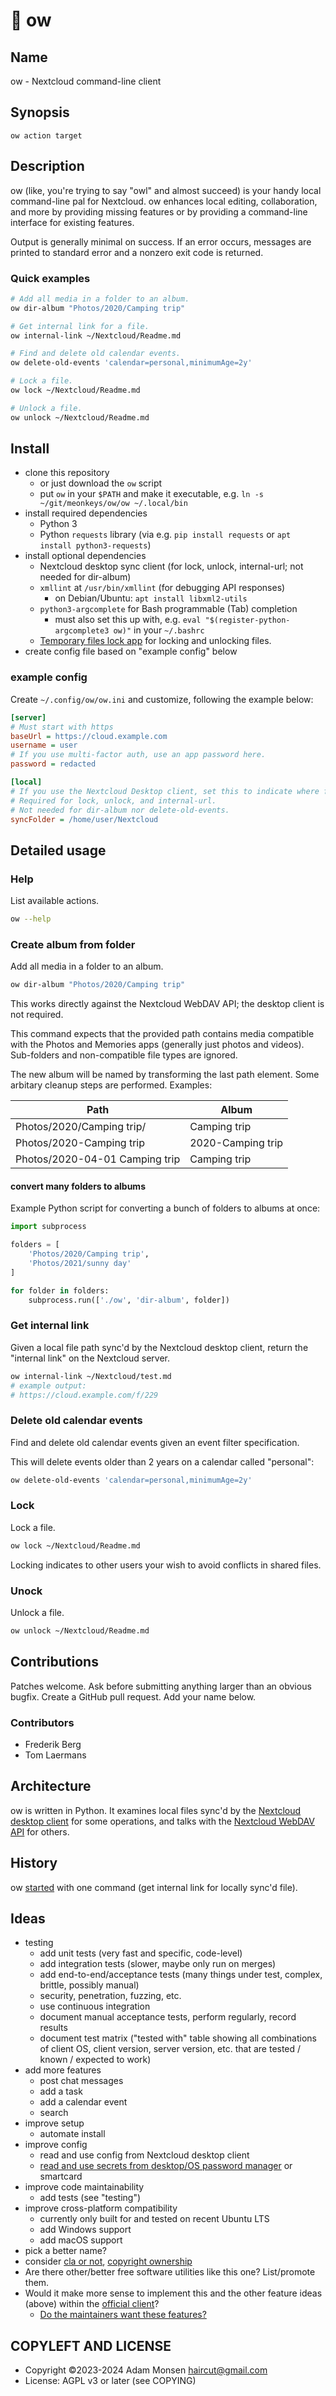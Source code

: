 # 🦉 ow

## Name

ow - Nextcloud command-line client

## Synopsis

```
ow action target
```

## Description

ow (like, you're trying to say "owl" and almost succeed) is your handy local command-line pal for Nextcloud. ow enhances local editing, collaboration, and more by providing missing features or by providing a command-line interface for existing features.

Output is generally minimal on success. If an error occurs, messages are printed to standard error and a nonzero exit code is returned.

### Quick examples

```bash
# Add all media in a folder to an album.
ow dir-album "Photos/2020/Camping trip"

# Get internal link for a file.
ow internal-link ~/Nextcloud/Readme.md

# Find and delete old calendar events.
ow delete-old-events 'calendar=personal,minimumAge=2y'

# Lock a file.
ow lock ~/Nextcloud/Readme.md

# Unlock a file.
ow unlock ~/Nextcloud/Readme.md
```

## Install

* clone this repository
    * or just download the `ow` script
    * put `ow` in your `$PATH` and make it executable, e.g. `ln -s ~/git/meonkeys/ow/ow ~/.local/bin`
* install required dependencies
    * Python 3
    * Python `requests` library (via e.g. `pip install requests` or `apt install python3-requests`)
* install optional dependencies
    * Nextcloud desktop sync client (for lock, unlock, internal-url; not needed for dir-album)
    * `xmllint` at `/usr/bin/xmllint` (for debugging API responses)
        * on Debian/Ubuntu: `apt install libxml2-utils`
    * `python3-argcomplete` for Bash programmable (Tab) completion
        * must also set this up with, e.g. `eval "$(register-python-argcomplete3 ow)"` in your `~/.bashrc`
    * [Temporary files lock app](https://apps.nextcloud.com/apps/files_lock) for locking and unlocking files.
* create config file based on "example config" below

### example config

Create `~/.config/ow/ow.ini` and customize, following the example below:

```ini
[server]
# Must start with https
baseUrl = https://cloud.example.com
username = user
# If you use multi-factor auth, use an app password here.
password = redacted

[local]
# If you use the Nextcloud Desktop client, set this to indicate where files are sync'd.
# Required for lock, unlock, and internal-url.
# Not needed for dir-album nor delete-old-events.
syncFolder = /home/user/Nextcloud
```

## Detailed usage

### Help

List available actions.

```bash
ow --help
```

### Create album from folder

Add all media in a folder to an album.

```bash
ow dir-album "Photos/2020/Camping trip"
```

This works directly against the Nextcloud WebDAV API; the desktop client is not required.

This command expects that the provided path contains media compatible with the Photos and Memories apps (generally just photos and videos). Sub-folders and non-compatible file types are ignored.

The new album will be named by transforming the last path element. Some arbitary cleanup steps are performed. Examples:

| Path                           | Album             |
|--------------------------------|-------------------|
| Photos/2020/Camping trip/      | Camping trip      |
| Photos/2020-Camping trip       | 2020-Camping trip |
| Photos/2020-04-01 Camping trip | Camping trip      |

#### convert many folders to albums

Example Python script for converting a bunch of folders to albums at once:

```python
import subprocess

folders = [
    'Photos/2020/Camping trip',
    'Photos/2021/sunny day'
]

for folder in folders:
    subprocess.run(['./ow', 'dir-album', folder])
```

### Get internal link

Given a local file path sync'd by the Nextcloud desktop client, return the "internal link" on the Nextcloud server.

```bash
ow internal-link ~/Nextcloud/test.md
# example output:
# https://cloud.example.com/f/229
```

### Delete old calendar events

Find and delete old calendar events given an event filter specification.

This will delete events older than 2 years on a calendar called "personal":

```bash
ow delete-old-events 'calendar=personal,minimumAge=2y'
```

### Lock

Lock a file.

```bash
ow lock ~/Nextcloud/Readme.md
```

Locking indicates to other users your wish to avoid conflicts in shared files.

### Unock

Unlock a file.

```bash
ow unlock ~/Nextcloud/Readme.md
```

## Contributions

Patches welcome. Ask before submitting anything larger than an obvious bugfix. Create a GitHub pull request. Add your name below.

### Contributors

* Frederik Berg
* Tom Laermans

## Architecture

ow is written in Python. It examines local files sync'd by the [Nextcloud desktop client](https://github.com/nextcloud/desktop/) for some operations, and talks with the [Nextcloud WebDAV API](https://docs.nextcloud.com/server/latest/developer_manual/client_apis/WebDAV/basic.html) for others.

## History

ow [started](https://help.nextcloud.com/t/get-internal-link-for-a-file-in-nextcloud-from-a-local-command-line/152774) with one command (get internal link for locally sync'd file).

## Ideas

* testing
    * add unit tests (very fast and specific, code-level)
    * add integration tests (slower, maybe only run on merges)
    * add end-to-end/acceptance tests (many things under test, complex, brittle, possibly manual)
    * security, penetration, fuzzing, etc.
    * use continuous integration
    * document manual acceptance tests, perform regularly, record results
    * document test matrix ("tested with" table showing all combinations of client OS, client version, server version, etc. that are tested / known / expected to work)
* add more features
    * post chat messages
    * add a task
    * add a calendar event
    * search
* improve setup
    * automate install
* improve config
    * read and use config from Nextcloud desktop client
    * [read and use secrets from desktop/OS password manager](https://pypi.org/project/keyring/) or smartcard
* improve code maintainability
    * add tests (see "testing")
* improve cross-platform compatibility
    * currently only built for and tested on recent Ubuntu LTS
    * add Windows support
    * add macOS support
* pick a better name?
* consider [cla or not](https://sfconservancy.org/blog/2014/jun/09/do-not-need-cla/), [copyright ownership](https://sfconservancy.org/blog/2021/jun/30/who-should-own-foss-copyrights/)
* Are there other/better free software utilities like this one? List/promote them.
* Would it make more sense to implement this and the other feature ideas (above) within the [official client](https://docs.nextcloud.com/desktop/latest/advancedusage.html)?
    * [Do the maintainers want these features?](https://github.com/nextcloud/desktop/issues?q=label%3A%22feature%3A+%3Awhite_square_button%3A+nextcloudcmd%22+)

## COPYLEFT AND LICENSE

* Copyright ©2023-2024 Adam Monsen <haircut@gmail.com>
* License: AGPL v3 or later (see COPYING)
